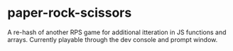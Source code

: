# paper-rock-scissors
A re-hash of another RPS game for additional itteration in JS functions and arrays.
Currently playable through the dev console and prompt window.